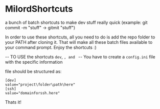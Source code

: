 # MilordShortcuts
a bunch of batch shortcuts to make dev stuff really quick (example: git commit -m "stuff"  -> gitmit "stuff")

In order to use these shortcuts, all you need to do is add the repo folder to your PATH after cloning it.
That will make all these batch files available to your command prompt. Enjoy the shortcuts :)

-- TO USE the shortcuts `dev`, ``, and `` --
You have to create a `config.ini` file with the specific information

file should be structured as:

```
[dev]
value="project\folder\path\here"
[ssh]
value="domainforssh.here"
```

Thats it!